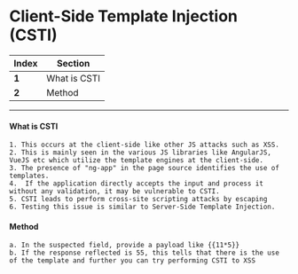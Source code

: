 #  Client-Side Template Injection (CSTI)
Index | Section
--- | ---
**1** | What is CSTI
**2** | Method

___
#### What is CSTI
```
1. This occurs at the client-side like other JS attacks such as XSS.
2. This is mainly seen in the various JS libraries like AngularJS, VueJS etc which utilize the template engines at the client-side.
3. The presence of "ng-app" in the page source identifies the use of templates. 
4.  If the application directly accepts the input and process it without any validation, it may be vulnerable to CSTI. 
5. CSTI leads to perform cross-site scripting attacks by escaping
6. Testing this issue is similar to Server-Side Template Injection. 
```
#### Method
```
a. In the suspected field, provide a payload like {{11*5}}
b. If the response reflected is 55, this tells that there is the use of the template and further you can try performing CSTI to XSS
```
